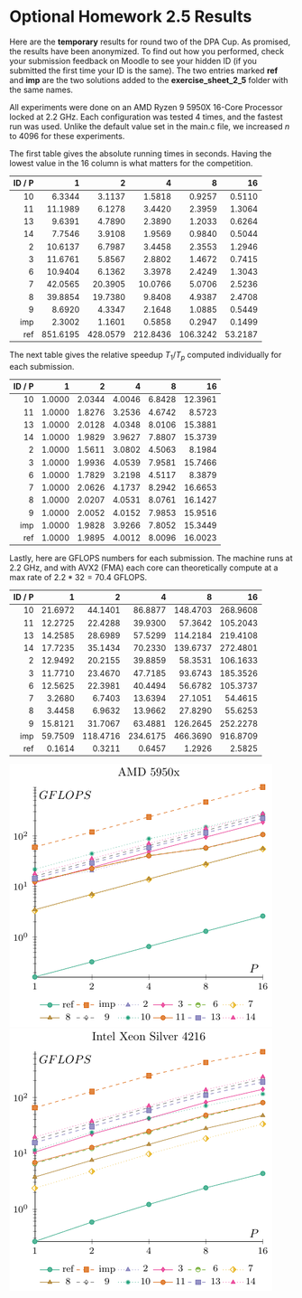# Optional Homework 2.5 Results

Here are the **temporary** results for round two of the DPA Cup. As promised, the results have been anonymized. To find out how you performed, check your submission feedback on Moodle to see your hidden ID (if you submitted the first time your ID is the same). The two entries marked **ref** and **imp** are the two solutions added to the __exercise_sheet_2_5__ folder with the same names.

All experiments were done on an AMD Ryzen 9 5950X 16-Core Processor locked at 2.2 GHz. Each configuration was tested $4$ times, and the fastest run was used. Unlike the default value set in the main.c file, we increased $n$ to $4096$ for these experiments.

The first table gives the absolute running times in seconds. Having the lowest value in the 16 column is what matters for the competition.

| ID / P | 1 | 2 | 4 | 8 | 16 |
| -: | -: | -: | -: | -: | -: |
| 10 | 6.3344 | 3.1137 | 1.5818 | 0.9257 | 0.5110 |
| 11 | 11.1989 | 6.1278 | 3.4420 | 2.3959 | 1.3064 |
| 13 | 9.6391 | 4.7890 | 2.3890 | 1.2033 | 0.6264 |
| 14 | 7.7546 | 3.9108 | 1.9569 | 0.9840 | 0.5044 |
| 2 | 10.6137 | 6.7987 | 3.4458 | 2.3553 | 1.2946 |
| 3 | 11.6761 | 5.8567 | 2.8802 | 1.4672 | 0.7415 |
| 6 | 10.9404 | 6.1362 | 3.3978 | 2.4249 | 1.3043 |
| 7 | 42.0565 | 20.3905 | 10.0766 | 5.0706 | 2.5236 |
| 8 | 39.8854 | 19.7380 | 9.8408 | 4.9387 | 2.4708 |
| 9 | 8.6920 | 4.3347 | 2.1648 | 1.0885 | 0.5449 |
| imp | 2.3002 | 1.1601 | 0.5858 | 0.2947 | 0.1499 |
| ref | 851.6195 | 428.0579 | 212.8436 | 106.3242 | 53.2187 |

The next table gives the relative speedup $T_1 / T_p$ computed individually for each submission.

| ID / P | 1 | 2 | 4 | 8 | 16 |
| -: | -: | -: | -: | -: | -: |
| 10 | 1.0000 | 2.0344 | 4.0046 | 6.8428 | 12.3961 |
| 11 | 1.0000 | 1.8276 | 3.2536 | 4.6742 | 8.5723 |
| 13 | 1.0000 | 2.0128 | 4.0348 | 8.0106 | 15.3881 |
| 14 | 1.0000 | 1.9829 | 3.9627 | 7.8807 | 15.3739 |
| 2 | 1.0000 | 1.5611 | 3.0802 | 4.5063 | 8.1984 |
| 3 | 1.0000 | 1.9936 | 4.0539 | 7.9581 | 15.7466 |
| 6 | 1.0000 | 1.7829 | 3.2198 | 4.5117 | 8.3879 |
| 7 | 1.0000 | 2.0626 | 4.1737 | 8.2942 | 16.6653 |
| 8 | 1.0000 | 2.0207 | 4.0531 | 8.0761 | 16.1427 |
| 9 | 1.0000 | 2.0052 | 4.0152 | 7.9853 | 15.9516 |
| imp | 1.0000 | 1.9828 | 3.9266 | 7.8052 | 15.3449 |
| ref | 1.0000 | 1.9895 | 4.0012 | 8.0096 | 16.0023 |

Lastly, here are GFLOPS numbers for each submission. The machine runs at 2.2 GHz, and with AVX2 (FMA) each core can theoretically compute at a max rate of $2.2 * 32 = 70.4$ GFLOPS.

| ID / P | 1 | 2 | 4 | 8 | 16 |
| -: | -: | -: | -: | -: | -: |
| 10 | 21.6972 | 44.1401 | 86.8877 | 148.4703 | 268.9608 |
| 11 | 12.2725 | 22.4288 | 39.9300 | 57.3642 | 105.2043 |
| 13 | 14.2585 | 28.6989 | 57.5299 | 114.2184 | 219.4108 |
| 14 | 17.7235 | 35.1434 | 70.2330 | 139.6737 | 272.4801 |
| 2 | 12.9492 | 20.2155 | 39.8859 | 58.3531 | 106.1633 |
| 3 | 11.7710 | 23.4670 | 47.7185 | 93.6743 | 185.3526 |
| 6 | 12.5625 | 22.3981 | 40.4494 | 56.6782 | 105.3737 |
| 7 | 3.2680 | 6.7403 | 13.6394 | 27.1051 | 54.4615 |
| 8 | 3.4458 | 6.9632 | 13.9662 | 27.8290 | 55.6253 |
| 9 | 15.8121 | 31.7067 | 63.4881 | 126.2645 | 252.2278 |
| imp | 59.7509 | 118.4716 | 234.6175 | 466.3690 | 916.8709 |
| ref | 0.1614 | 0.3211 | 0.6457 | 1.2926 | 2.5825 |

![results](tex/plot_amd.png)
![results](tex/plot_intel.png)